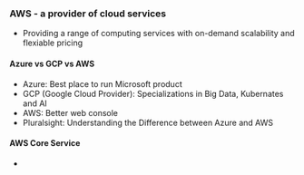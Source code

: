 ### AWS - a provider of cloud services
- Providing a range of computing services with on-demand scalability and flexiable pricing
#### Azure vs GCP vs AWS
- Azure: Best place to run Microsoft product
- GCP (Google Cloud Provider): Specializations in Big Data, Kubernates and AI
- AWS: Better web console
- Pluralsight: Understanding the Difference between Azure and AWS
#### AWS Core Service
- 
<!--stackedit_data:
eyJoaXN0b3J5IjpbODUwMDkzODM3LDkyNzUzNjM2NSwxODg1Nj
E2NTU5LDE0MzIzOTA4NDYsLTIwODg3NDY2MTIsNzMwOTk4MTE2
XX0=
-->